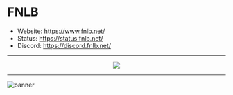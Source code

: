 # FNLB
- Website: https://www.fnlb.net/
- Status: https://status.fnlb.net/
- Discord: https://discord.fnlb.net/
<hr />
<p align="center">
<a href="https://discord.fnlb.net/"><img src="https://discord.com/api/guilds/1106879710744543303/widget.png?style=banner2"></a>
</p>

<hr />

![banner](https://github.com/FNLB-Project/.github/assets/57068341/dc2b1416-bef5-4d15-b893-2211b442755a)

